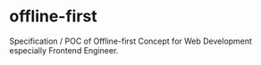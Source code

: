 # offline-first
Specification / POC of Offline-first Concept for Web Development especially Frontend Engineer.

